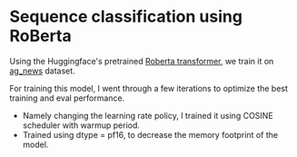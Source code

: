 # Sequence classification using RoBerta

Using the Huggingface's pretrained [Roberta transformer](https://huggingface.co/docs/transformers/model_doc/roberta#transformers.RobertaForSequenceClassification), we train it on [ag_news](https://huggingface.co/datasets/ag_news) dataset.

For training this model, I went through a few iterations to optimize the best training and eval performance.
- Namely changing the learning rate policy, I trained it using COSINE scheduler with warmup period.
- Trained using dtype = pf16, to decrease the memory footprint of the model.
